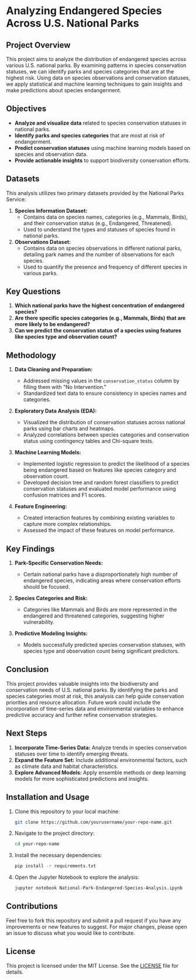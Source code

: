 # Analyzing Endangered Species Across U.S. National Parks

## Project Overview

This project aims to analyze the distribution of endangered species across various U.S. national parks. By examining patterns in species conservation statuses, we can identify parks and species categories that are at the highest risk. Using data on species observations and conservation statuses, we apply statistical and machine learning techniques to gain insights and make predictions about species endangerment.

## Objectives

- **Analyze and visualize data** related to species conservation statuses in national parks.
- **Identify parks and species categories** that are most at risk of endangerment.
- **Predict conservation statuses** using machine learning models based on species and observation data.
- **Provide actionable insights** to support biodiversity conservation efforts.

## Datasets

This analysis utilizes two primary datasets provided by the National Parks Service:

1. **Species Information Dataset:** 
    - Contains data on species names, categories (e.g., Mammals, Birds), and their conservation status (e.g., Endangered, Threatened).
    - Used to understand the types and statuses of species found in national parks.
2. **Observations Dataset:** 
    - Contains data on species observations in different national parks, detailing park names and the number of observations for each species.
    - Used to quantify the presence and frequency of different species in various parks.

## Key Questions

1. **Which national parks have the highest concentration of endangered species?**
2. **Are there specific species categories (e.g., Mammals, Birds) that are more likely to be endangered?**
3. **Can we predict the conservation status of a species using features like species type and observation count?**

## Methodology

1. **Data Cleaning and Preparation:**
    - Addressed missing values in the `conservation_status` column by filling them with "No Intervention."
    - Standardized text data to ensure consistency in species names and categories.

2. **Exploratory Data Analysis (EDA):**
    - Visualized the distribution of conservation statuses across national parks using bar charts and heatmaps.
    - Analyzed correlations between species categories and conservation status using contingency tables and Chi-square tests.

3. **Machine Learning Models:**
    - Implemented logistic regression to predict the likelihood of a species being endangered based on features like species category and observation count.
    - Developed decision tree and random forest classifiers to predict conservation statuses and evaluated model performance using confusion matrices and F1 scores.

4. **Feature Engineering:**
    - Created interaction features by combining existing variables to capture more complex relationships.
    - Assessed the impact of these features on model performance.

## Key Findings

1. **Park-Specific Conservation Needs:**
    - Certain national parks have a disproportionately high number of endangered species, indicating areas where conservation efforts should be focused.

2. **Species Categories and Risk:**
    - Categories like Mammals and Birds are more represented in the endangered and threatened categories, suggesting higher vulnerability.

3. **Predictive Modeling Insights:**
    - Models successfully predicted species conservation statuses, with species type and observation count being significant predictors.

## Conclusion

This project provides valuable insights into the biodiversity and conservation needs of U.S. national parks. By identifying the parks and species categories most at risk, this analysis can help guide conservation priorities and resource allocation. Future work could include the incorporation of time-series data and environmental variables to enhance predictive accuracy and further refine conservation strategies.

## Next Steps

1. **Incorporate Time-Series Data:** Analyze trends in species conservation statuses over time to identify emerging threats.
2. **Expand the Feature Set:** Include additional environmental factors, such as climate data and habitat characteristics.
3. **Explore Advanced Models:** Apply ensemble methods or deep learning models for more sophisticated predictions and insights.

## Installation and Usage

1. Clone this repository to your local machine:
    ```bash
    git clone https://github.com/yourusername/your-repo-name.git
    ```
2. Navigate to the project directory:
    ```bash
    cd your-repo-name
    ```
3. Install the necessary dependencies:
    ```bash
    pip install -r requirements.txt
    ```
4. Open the Jupyter Notebook to explore the analysis:
    ```bash
    jupyter notebook National-Park-Endangered-Species-Analysis.ipynb
    ```

## Contributions

Feel free to fork this repository and submit a pull request if you have any improvements or new features to suggest. For major changes, please open an issue to discuss what you would like to contribute.

## License

This project is licensed under the MIT License. See the [LICENSE](LICENSE) file for details.

